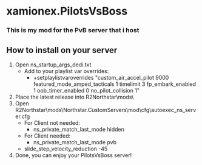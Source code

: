 # xamionex.PilotsVsBoss

### This is my mod for the PvB server that i host
## How to install on your server
1. Open ns_startup_args_dedi.txt
   - Add to your playlist var overrides:
     - +setplaylistvaroverrides "custom_air_accel_pilot 9000 featured_mode_amped_tacticals 1 timelimit 3 fp_embark_enabled 1 oob_timer_enabled 0 no_pilot_collision 1"
2. Place the latest release into R2Northstar\mods\
3. Open R2Northstar\mods\Northstar.CustomServers\mod\cfg\autoexec_ns_server.cfg
   - For Client not needed:
      - ns_private_match_last_mode hidden
   - For Client needed:
      - ns_private_match_last_mode pvb
   - slide_step_velocity_reduction -45
4. Done, you can enjoy your PilotsVsBoss server!
